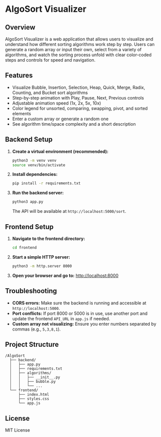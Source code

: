 # AlgoSort Visualizer

## Overview
AlgoSort Visualizer is a web application that allows users to visualize and understand how different sorting algorithms work step by step. Users can generate a random array or input their own, select from a variety of algorithms, and watch the sorting process unfold with clear color-coded steps and controls for speed and navigation.

## Features
- Visualize Bubble, Insertion, Selection, Heap, Quick, Merge, Radix, Counting, and Bucket sort algorithms
- Step-by-step animation with Play, Pause, Next, Previous controls
- Adjustable animation speed (1x, 2x, 5x, 10x)
- Color legend for unsorted, comparing, swapping, pivot, and sorted elements
- Enter a custom array or generate a random one
- See algorithm time/space complexity and a short description

## Backend Setup

1. **Create a virtual environment (recommended):**
   ```bash
   python3 -m venv venv
   source venv/bin/activate
   ```

2. **Install dependencies:**
   ```bash
   pip install -r requirements.txt
   ```

3. **Run the backend server:**
   ```bash
   python3 app.py
   ```
   The API will be available at `http://localhost:5000/sort`.

## Frontend Setup

1. **Navigate to the frontend directory:**
   ```bash
   cd frontend
   ```
2. **Start a simple HTTP server:**
   ```bash
   python3 -m http.server 8000
   ```
3. **Open your browser and go to:**
   [http://localhost:8000](http://localhost:8000)

## Troubleshooting
- **CORS errors:** Make sure the backend is running and accessible at `http://localhost:5000`.
- **Port conflicts:** If port 8000 or 5000 is in use, use another port and update the frontend `API_URL` in `app.js` if needed.
- **Custom array not visualizing:** Ensure you enter numbers separated by commas (e.g., `5,3,8,1`).

## Project Structure
```
/AlgoSort
  ├── backend/
  │   ├── app.py
  │   ├── requirements.txt
  │   ├── algorithms/
  │   │   ├── __init__.py
  │   │   ├── bubble.py
  │   │   └── ...
  └── frontend/
      ├── index.html
      ├── styles.css
      └── app.js
```

## License
MIT License 
